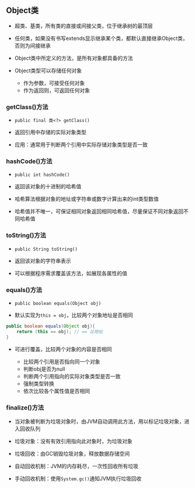 ## Object类

- 超类、基类，所有类的直接或间接父类，位于继承树的最顶层

- 任何类，如果没有书写extends显示继承某个类，都默认直接继承Object类，否则为间接继承

- Object类中所定义的方法，是所有对象都具备的方法

- Object类型可以存储任何对象
  - 作为参数，可接受任何对象
  - 作为返回则，可返回任何对象

### getClass()方法

- `public final 类<?> getClass()`

- 返回引用中存储的实际对象类型

- 应用：通常用于判断两个引用中实际存储对象类型是否一致

### hashCode()方法

- `public int hashCode()`

- 返回该对象的十进制的哈希值

- 哈希算法根据对象的地址或字符串或数字计算出来的int类型数值

- 哈希值并不唯一，可保证相同对象返回相同哈希值，尽量保证不同对象返回不同哈希值

### toString()方法

- `public String toString()`

- 返回该对象的字符串表示

- 可以根据程序需求覆盖该方法，如展现各属性的值

### equals()方法

- `public boolean equals(Object obj)`

- 默认实现为`this = obj`，比较两个对象地址是否相同
```java
public boolean equals(Object obj){
    return (this == obj); // == 比地址
}
```

- 可进行覆盖，比较两个对象的内容是否相同

  - 比较两个引用是否指向同一个对象
  - 判断obj是否为null
  - 判断两个引用指向的实际对象类型是否一致
  - 强制类型转换
  - 依次比较各个属性值是否相同

### finalize()方法
- 当对象被判断为垃圾对象时，由JVM自动调用此方法，用以标记垃圾对象，进入回收队列

- 垃圾对象：没有有效引用指向此对象时，为垃圾对象

- 垃圾回收：由GC销毁垃圾对象，释放数据存储空间

- 自动回收机制：JVM的内存耗尽，一次性回收所有垃圾

- 手动回收机制：使用`System.gc()`通知JVM执行垃圾回收
